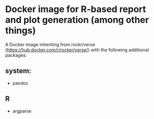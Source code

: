 # Docker image for R-based report and plot generation (among other things)

A Docker image inheriting from rockr/verse
(https://hub.docker.com/r/rocker/verse/) with the following additional
packages:

## system:

* pandoc

## R

* argparse
